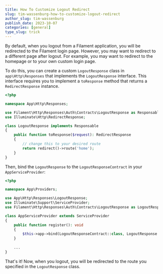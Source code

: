 ```yaml
---
title: How To Customize Logout Redirect
slug: tim-wassenburg-how-to-customize-logout-redirect
author_slug: tim-wassenburg
publish_date: 2023-10-07
categories: [general]
type_slug: trick
---
```


By default, when you logout from a Filament application, you will be redirected to the Filament login page. However, you may want to redirect to a different page after logout. For example, you may want to redirect to the homepage or to your own custom login page.

To do this, you can create a custom `LogoutResponse` class in `app\Http\Responses` that implements the `LogoutResponse` interface. This interface requires you to implement a `toResponse` method that returns a `RedirectResponse` instance.

```php
<?php

namespace App\Http\Responses;

use Filament\Http\Responses\Auth\Contracts\LogoutResponse as Responsable;
use Illuminate\Http\RedirectResponse;

class LogoutResponse implements Responsable
{
    public function toResponse($request): RedirectResponse
    {
        // change this to your desired route
        return redirect()->route('home');
    }
}
```

Then, bind the `LogoutResponse` to the `LogoutResponseContract` in your `AppServiceProvider`:

```php
<?php

namespace App\Providers;

use App\Http\Responses\LogoutResponse;
use Illuminate\Support\ServiceProvider;
use Filament\Http\Responses\Auth\Contracts\LogoutResponse as LogoutResponseContract;

class AppServiceProvider extends ServiceProvider
{
    public function register(): void
    {
        $this->app->bind(LogoutResponseContract::class, LogoutResponse::class);
    }
    
    ...
}
```

That's it! Now, when you logout, you will be redirected to the route you specified in the `LogoutResponse` class.